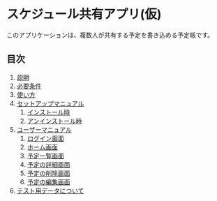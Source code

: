 <h1> スケジュール共有アプリ(仮) </h1>

このアプリケーションは、複数人が共有する予定を書き込める予定帳です。

<h2> 目次 </h2>

<ol>
  <li><a href="./docs/readme1.md">説明</a></li>
  <li><a href="./docs/readme2.md">必要条件</a></li>
  <li><a href="./docs/howtouse.md">使い方</a></li>
  <li><a href="./docs/setup.md">セットアップマニュアル</a>
  <ol>
    <li><a href="./docs/setup.md#4-1">インストール時</a></li>
    <li><a href="./docs/setup.md#4-2">アンインストール時</a></li>
  </ol></li>
  <li><a href="./docs/user.md">ユーザーマニュアル</a>
  <ol>
    <li><a href="./docs/user.md#5-1">ログイン画面</a></li>
    <li><a href="./docs/user.md#5-2">ホーム画面</a></li>
    <li><a href="./docs/user.md#5-3">予定一覧画面</a></li>
    <li><a href="./docs/user.md#5-4">予定の詳細画面</a></li>
    <li><a href="./docs/user.md#5-5">予定の削除画面</a></li>
    <li><a href="./docs/user.md#5-6">予定の編集画面</a></li>
  </ol></li>
  <li><a href="./docs/test.md">テスト用データについて</a></li>
</ol>
